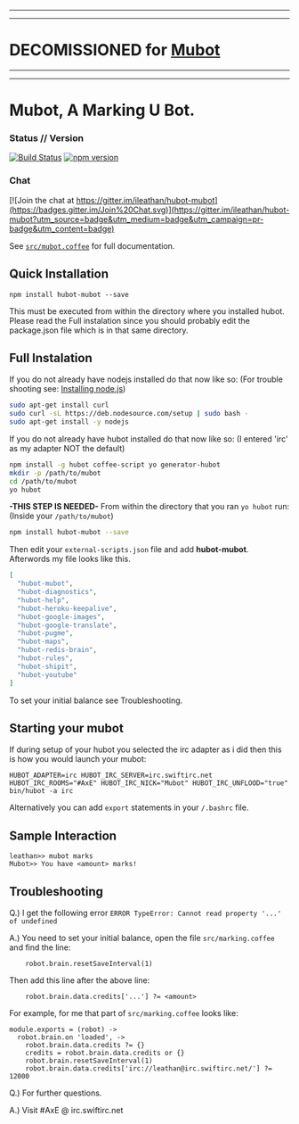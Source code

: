 --------------------------------------------------------------
--------------------------------------------------------------
# DECOMISSIONED for [Mubot](https://github.com/ileathan/Mubot)
--------------------------------------------------------------
--------------------------------------------------------------
# Mubot, A Marking U Bot.

### Status // Version
[![Build Status](https://travis-ci.org/ileathan/hubot-mubot.svg)](https://travis-ci.org/ileathan/hubot-mubot)
[![npm version](https://badge.fury.io/js/hubot-mubot.svg)](http://badge.fury.io/js/hubot-mubot)

### Chat
[![Join the chat at https://gitter.im/ileathan/hubot-mubot](https://badges.gitter.im/Join%20Chat.svg)](https://gitter.im/ileathan/hubot-mubot?utm_source=badge&utm_medium=badge&utm_campaign=pr-badge&utm_content=badge)

See [`src/mubot.coffee`](src/mubot.coffee) for full documentation.

## Quick Installation

`npm install hubot-mubot --save`

This must be executed from within the directory where you installed hubot. Please read the Full instalation since you should probably edit the package.json file which is in that same directory.

## Full Instalation

If you do not already have nodejs installed do that now like so: (For trouble shooting see: [Installing node.js](https://github.com/joyent/node/wiki/installing-node.js-via-package-manager))
```bash
sudo apt-get install curl
sudo curl -sL https://deb.nodesource.com/setup | sudo bash -
sudo apt-get install -y nodejs
```

If you do not already have hubot installed do that now like so: (I entered 'irc' as my adapter NOT the default)
```bash
npm install -g hubot coffee-script yo generator-hubot
mkdir -p /path/to/mubot
cd /path/to/mubot
yo hubot
```

**-THIS STEP IS NEEDED-** From within the directory that you ran `yo hubot` run: (Inside your `/path/to/mubot`)
```bash
npm install hubot-mubot --save
````

Then edit your `external-scripts.json` file and add **hubot-mubot**. Afterwords my file looks like this.

```json
[
  "hubot-mubot",
  "hubot-diagnostics",
  "hubot-help",
  "hubot-heroku-keepalive",
  "hubot-google-images",
  "hubot-google-translate",
  "hubot-pugme",
  "hubot-maps",
  "hubot-redis-brain",
  "hubot-rules",
  "hubot-shipit",
  "hubot-youtube"
]

```

To set your initial balance see Troubleshooting.

## Starting your mubot

If during setup of your hubot you selected the irc adapter as i did then this is how you would launch your mubot:
```
HUBOT_ADAPTER=irc HUBOT_IRC_SERVER=irc.swiftirc.net HUBOT_IRC_ROOMS="#AxE" HUBOT_IRC_NICK="Mubot" HUBOT_IRC_UNFLOOD="true" bin/hubot -a irc
```
Alternatively you can add `export` statements in your `/.bashrc` file.

## Sample Interaction

```
leathan>> mubot marks
Mubot>> You have <amount> marks!
```

## Troubleshooting

Q.) I get the following error `ERROR TypeError: Cannot read property '...' of undefined`

A.) You need to set your initial balance, open the file `src/marking.coffee` and find the line:

```
    robot.brain.resetSaveInterval(1) 
```

Then add this line after the above line:

```
    robot.brain.data.credits['...'] ?= <amount>
```

For example, for me that part of `src/marking.coffee` looks like:
```
module.exports = (robot) ->
  robot.brain.on 'loaded', ->
    robot.brain.data.credits ?= {}
    credits = robot.brain.data.credits or {}
    robot.brain.resetSaveInterval(1) 
    robot.brain.data.credits['irc://leathan@irc.swiftirc.net/'] ?= 12000
```

Q.) For further questions.

A.) Visit #AxE @ irc.swiftirc.net
